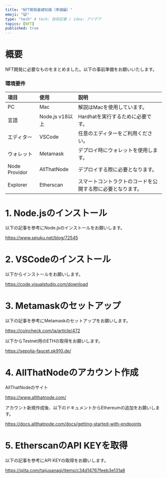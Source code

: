 ```yaml
---
title: "NFT開発基礎知識（準備編）"
emoji: "😺"
type: "tech" # tech: 技術記事 / idea: アイデア
topics: [NFT]
published: true
---
```

# 概要

NFT開発に必要なものをまとめました。以下の事前準備をお願いいたします。

### 環境要件

|項目|使用|説明|
|:--|:--|:--|
|PC|Mac|解説はMacを使用しています。|
|言語|Node.js v18以上|Hardhatを実行するために必要です。|
|エディター|VSCode|任意のエディターをご利用ください。|
|ウォレット|Metamask|デプロイ時にウォレットを使用します。|
|Node Providor|AllThatNode|デプロイする際に必要となります。|
|Explorer|Etherscan|スマートコントラクトのコードを公開する際に必要となります。|

# 1. Node.jsのインストール

以下の記事を参考にNode.jsのインストールをお願いします。

https://www.sejuku.net/blog/72545

# 2. VSCodeのインストール

以下からインストールをお願いします。

https://code.visualstudio.com/download

# 3. Metamaskのセットアップ

以下の記事を参考にMetamaskのセットアップをお願いします。

https://coincheck.com/ja/article/472

以下からTestnet用のETHの取得をお願いします。

https://sepolia-faucet.pk910.de/

# 4. AllThatNodeのアカウント作成

AllThatNodeのサイト

https://www.allthatnode.com/

アカウント新規作成後、以下のドキュメントからEthereumの追加をお願いします。

https://docs.allthatnode.com/docs/getting-started-with-endpoints

# 5. EtherscanのAPI KEYを取得

以下の記事を参考にAPI KEYの取得をお願いします。

https://qiita.com/taijusanagi/items/c34d14767feeb3e131a8
